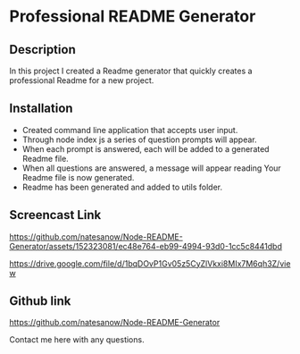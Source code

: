 # Professional README Generator

## Description

In this project I created a Readme generator that quickly creates a professional Readme for a new project.

## Installation

* Created command line application that accepts user input.
* Through node index js a series of question prompts will appear.
* When each prompt is answered, each will be added to a generated Readme file.
* When all questions are answered, a message will appear reading Your Readme file is now generated.
* Readme has been generated and added to utils folder.


## Screencast Link



https://github.com/natesanow/Node-README-Generator/assets/152323081/ec48e764-eb99-4994-93d0-1cc5c8441dbd



https://drive.google.com/file/d/1bqDOvP1Gv05z5CyZlVkxi8MIx7M6qh3Z/view

## Github link

https://github.com/natesanow/Node-README-Generator

Contact me here with any questions.



